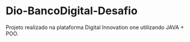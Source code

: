 # Dio-BancoDigital-Desafio
Projeto realizado na plataforma Digital Innovation one utilizando JAVA + POO.
